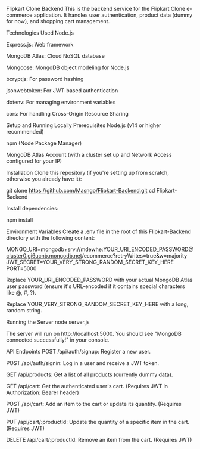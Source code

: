 Flipkart Clone Backend
This is the backend service for the Flipkart Clone e-commerce application. It handles user authentication, product data (dummy for now), and shopping cart management.

Technologies Used
Node.js

Express.js: Web framework

MongoDB Atlas: Cloud NoSQL database

Mongoose: MongoDB object modeling for Node.js

bcryptjs: For password hashing

jsonwebtoken: For JWT-based authentication

dotenv: For managing environment variables

cors: For handling Cross-Origin Resource Sharing

Setup and Running Locally
Prerequisites
Node.js (v14 or higher recommended)

npm (Node Package Manager)

MongoDB Atlas Account (with a cluster set up and Network Access configured for your IP)

Installation
Clone this repository (if you're setting up from scratch, otherwise you already have it):

git clone https://github.com/Masngo/Flipkart-Backend.git
cd Flipkart-Backend

Install dependencies:

npm install

Environment Variables
Create a .env file in the root of this Flipkart-Backend directory with the following content:

MONGO_URI=mongodb+srv://mdewhe:YOUR_URI_ENCODED_PASSWORD@cluster0.gi6ucnb.mongodb.net/ecommerce?retryWrites=true&w=majority
JWT_SECRET=YOUR_VERY_STRONG_RANDOM_SECRET_KEY_HERE
PORT=5000

Replace YOUR_URI_ENCODED_PASSWORD with your actual MongoDB Atlas user password (ensure it's URL-encoded if it contains special characters like @, #, ?).

Replace YOUR_VERY_STRONG_RANDOM_SECRET_KEY_HERE with a long, random string.

Running the Server
node server.js

The server will run on http://localhost:5000. You should see "MongoDB connected successfully!" in your console.

API Endpoints
POST /api/auth/signup: Register a new user.

POST /api/auth/signin: Log in a user and receive a JWT token.

GET /api/products: Get a list of all products (currently dummy data).

GET /api/cart: Get the authenticated user's cart. (Requires JWT in Authorization: Bearer <token> header)

POST /api/cart: Add an item to the cart or update its quantity. (Requires JWT)

PUT /api/cart/:productId: Update the quantity of a specific item in the cart. (Requires JWT)

DELETE /api/cart/:productId: Remove an item from the cart. (Requires JWT)